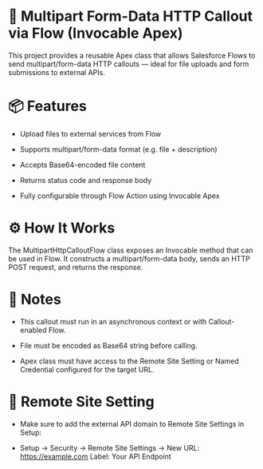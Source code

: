 # 🔄 Multipart Form-Data HTTP Callout via Flow (Invocable Apex)
This project provides a reusable Apex class that allows Salesforce Flows to send multipart/form-data HTTP callouts — ideal for file uploads and form submissions to external APIs.

# 📦 Features
- Upload files to external services from Flow

- Supports multipart/form-data format (e.g. file + description)

- Accepts Base64-encoded file content

- Returns status code and response body

- Fully configurable through Flow Action using Invocable Apex

# ⚙️ How It Works
The MultipartHttpCalloutFlow class exposes an Invocable method that can be used in Flow. It constructs a multipart/form-data body, sends an HTTP POST request, and returns the response.

# 📌 Notes
- This callout must run in an asynchronous context or with Callout-enabled Flow.

- File must be encoded as Base64 string before calling.

- Apex class must have access to the Remote Site Setting or Named Credential configured for the target URL.

# 🔐 Remote Site Setting
- Make sure to add the external API domain to Remote Site Settings in Setup:

- Setup → Security → Remote Site Settings → New
  URL: https://example.com
  Label: Your API Endpoint
